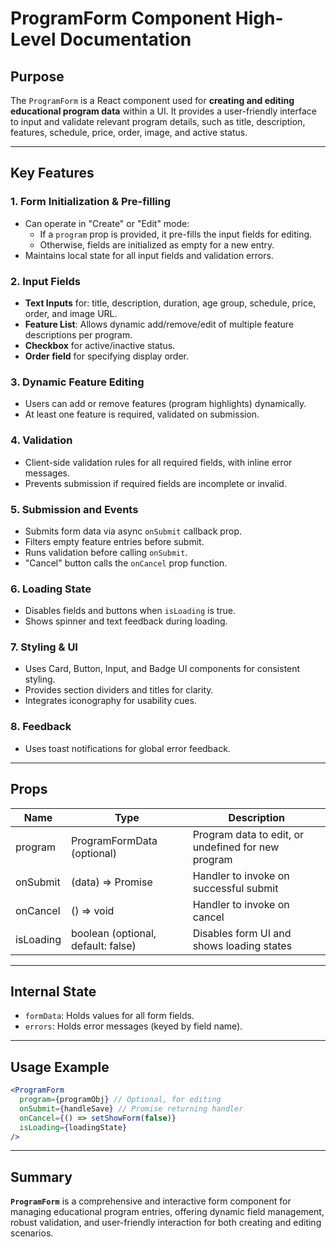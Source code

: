 # ProgramForm Component High-Level Documentation

## Purpose

The `ProgramForm` is a React component used for **creating and editing educational program data** within a UI. It provides a user-friendly interface to input and validate relevant program details, such as title, description, features, schedule, price, order, image, and active status.

---

## Key Features

### 1. **Form Initialization & Pre-filling**

- Can operate in "Create" or "Edit" mode:
  - If a `program` prop is provided, it pre-fills the input fields for editing.
  - Otherwise, fields are initialized as empty for a new entry.
- Maintains local state for all input fields and validation errors.

### 2. **Input Fields**

- **Text Inputs** for: title, description, duration, age group, schedule, price, order, and image URL.
- **Feature List**: Allows dynamic add/remove/edit of multiple feature descriptions per program.
- **Checkbox** for active/inactive status.
- **Order field** for specifying display order.

### 3. **Dynamic Feature Editing**

- Users can add or remove features (program highlights) dynamically.
- At least one feature is required, validated on submission.

### 4. **Validation**

- Client-side validation rules for all required fields, with inline error messages.
- Prevents submission if required fields are incomplete or invalid.

### 5. **Submission and Events**

- Submits form data via async `onSubmit` callback prop.
- Filters empty feature entries before submit.
- Runs validation before calling `onSubmit`.
- "Cancel" button calls the `onCancel` prop function.

### 6. **Loading State**

- Disables fields and buttons when `isLoading` is true.
- Shows spinner and text feedback during loading.

### 7. **Styling & UI**

- Uses Card, Button, Input, and Badge UI components for consistent styling.
- Provides section dividers and titles for clarity.
- Integrates iconography for usability cues.

### 8. **Feedback**

- Uses toast notifications for global error feedback.

---

## Props

| Name      | Type                               | Description                                        |
| --------- | ---------------------------------- | -------------------------------------------------- |
| program   | ProgramFormData (optional)         | Program data to edit, or undefined for new program |
| onSubmit  | (data) => Promise<void>            | Handler to invoke on successful submit             |
| onCancel  | () => void                         | Handler to invoke on cancel                        |
| isLoading | boolean (optional, default: false) | Disables form UI and shows loading states          |

---

## Internal State

- `formData`: Holds values for all form fields.
- `errors`: Holds error messages (keyed by field name).

---

## Usage Example

```jsx
<ProgramForm
  program={programObj} // Optional, for editing
  onSubmit={handleSave} // Promise returning handler
  onCancel={() => setShowForm(false)}
  isLoading={loadingState}
/>
```

---

## Summary

**`ProgramForm`** is a comprehensive and interactive form component for managing educational program entries, offering dynamic field management, robust validation, and user-friendly interaction for both creating and editing scenarios.
